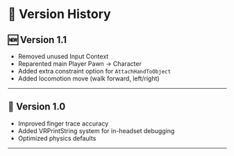 # 🧾 Version History

## 🆕 Version 1.1
- Removed unused Input Context
- Reparented main Player Pawn → Character
- Added extra constraint option for `AttachHandToObject`
- Added locomotion move (walk forward, left/right)

---

## 🔧 Version 1.0
- Improved finger trace accuracy
- Added VRPrintString system for in-headset debugging
- Optimized physics  defaults

---


